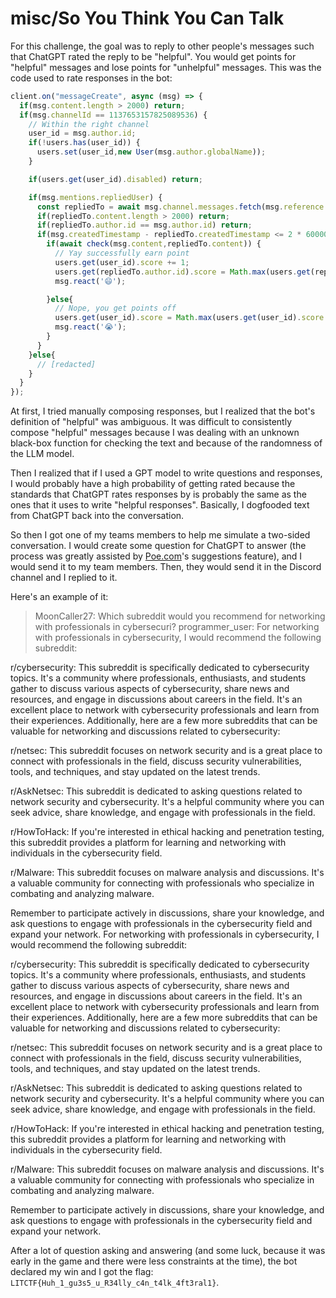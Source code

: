 # misc/So You Think You Can Talk
For this challenge, the goal was to reply to other people's messages such that ChatGPT rated the reply to be "helpful". You would get points for "helpful" messages and lose points for "unhelpful" messages.
This was the code used to rate responses in the bot:
```javascript
client.on("messageCreate", async (msg) => {
  if(msg.content.length > 2000) return;
  if(msg.channelId == 1137653157825089536) {
    // Within the right channel
    user_id = msg.author.id;
    if(!users.has(user_id)) {
      users.set(user_id,new User(msg.author.globalName));
    }

    if(users.get(user_id).disabled) return;

    if(msg.mentions.repliedUser) {
      const repliedTo = await msg.channel.messages.fetch(msg.reference.messageId);
      if(repliedTo.content.length > 2000) return;
      if(repliedTo.author.id == msg.author.id) return;
      if(msg.createdTimestamp - repliedTo.createdTimestamp <= 2 * 60000) { // 2 minutes of time
        if(await check(msg.content,repliedTo.content)) {
          // Yay successfully earn point
          users.get(user_id).score += 1;
          users.get(repliedTo.author.id).score = Math.max(users.get(repliedTo.author.id).point - 0.4,0);
          msg.react('😄');

        }else{
          // Nope, you get points off
          users.get(user_id).score = Math.max(users.get(user_id).score - 0.4,0);
          msg.react('😭');
        }
      }
    }else{
      // [redacted]
    }
  }
});
```
At first, I tried manually composing responses, but I realized that the bot's definition of "helpful" was ambiguous. It was difficult to consistently compose "helpful" messages because I was dealing with an unknown black-box function for checking the text and because of the randomness of the LLM model.

Then I realized that if I used a GPT model to write questions and responses, I would probably have a high probability of getting rated because the standards that ChatGPT rates responses by is probably the same as the ones that it uses to write "helpful responses". Basically, I dogfooded text from ChatGPT back into the conversation.

So then I got one of my teams members to help me simulate a two-sided conversation. I would create some question for ChatGPT to answer (the process was greatly assisted by [Poe.com](https://poe.com)'s suggestions feature), and I would send it to my team members. Then, they would send it in the Discord channel and I replied to it.

Here's an example of it:
> MoonCaller27: Which subreddit would you recommend for networking with professionals in cybersecuri?
> programmer_user: For networking with professionals in cybersecurity, I would recommend the following subreddit:

r/cybersecurity: This subreddit is specifically dedicated to cybersecurity topics. It's a community where professionals, enthusiasts, and students gather to discuss various aspects of cybersecurity, share news and resources, and engage in discussions about careers in the field. It's an excellent place to network with cybersecurity professionals and learn from their experiences.
Additionally, here are a few more subreddits that can be valuable for networking and discussions related to cybersecurity:

r/netsec: This subreddit focuses on network security and is a great place to connect with professionals in the field, discuss security vulnerabilities, tools, and techniques, and stay updated on the latest trends.

r/AskNetsec: This subreddit is dedicated to asking questions related to network security and cybersecurity. It's a helpful community where you can seek advice, share knowledge, and engage with professionals in the field.

r/HowToHack: If you're interested in ethical hacking and penetration testing, this subreddit provides a platform for learning and networking with individuals in the cybersecurity field.

r/Malware: This subreddit focuses on malware analysis and discussions. It's a valuable community for connecting with professionals who specialize in combating and analyzing malware.

Remember to participate actively in discussions, share your knowledge, and ask questions to engage with professionals in the cybersecurity field and expand your network.
For networking with professionals in cybersecurity, I would recommend the following subreddit:

r/cybersecurity: This subreddit is specifically dedicated to cybersecurity topics. It's a community where professionals, enthusiasts, and students gather to discuss various aspects of cybersecurity, share news and resources, and engage in discussions about careers in the field. It's an excellent place to network with cybersecurity professionals and learn from their experiences.
Additionally, here are a few more subreddits that can be valuable for networking and discussions related to cybersecurity:

r/netsec: This subreddit focuses on network security and is a great place to connect with professionals in the field, discuss security vulnerabilities, tools, and techniques, and stay updated on the latest trends.

r/AskNetsec: This subreddit is dedicated to asking questions related to network security and cybersecurity. It's a helpful community where you can seek advice, share knowledge, and engage with professionals in the field.

r/HowToHack: If you're interested in ethical hacking and penetration testing, this subreddit provides a platform for learning and networking with individuals in the cybersecurity field.

r/Malware: This subreddit focuses on malware analysis and discussions. It's a valuable community for connecting with professionals who specialize in combating and analyzing malware.

Remember to participate actively in discussions, share your knowledge, and ask questions to engage with professionals in the cybersecurity field and expand your network.


After a lot of question asking and answering (and some luck, because it was early in the game and there were less constraints at the time), the bot declared my win and I got the flag: `LITCTF{Huh_1_gu3s5_u_R34lly_c4n_t4lk_4ft3ral1}`.

